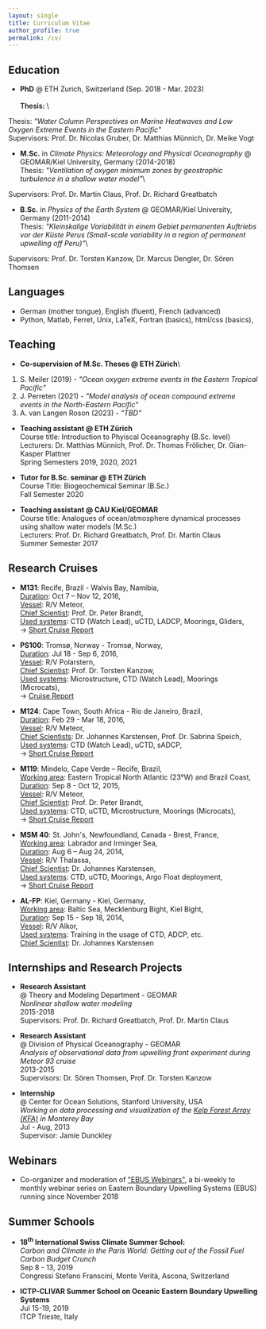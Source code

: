 ```yaml
---
layout: single
title: Curriculum Vitae
author_profile: true
permalink: /cv/
---
```


## Education
- **PhD** @ ETH Zurich, Switzerland (Sep. 2018 - Mar. 2023)\
<br /> <span style="font-weight: 600">Thesis: </span> \

Thesis: *"Water Column Perspectives on Marine Heatwaves and Low Oxygen Extreme Events in the Eastern Pacific"*\
Supervisors: Prof. Dr. Nicolas Gruber, Dr. Matthias Münnich, Dr. Meike Vogt

- **M.Sc.** in *Climate Physics: Meteorology and Physical Oceanography* @ GEOMAR/Kiel University, Germany (2014-2018)\
Thesis: *"Ventilation of oxygen minimum zones by geostrophic turbulence in a shallow water model"*\
<!---["Ventilation of oxygen minimum zones by geostrophic turbulence in a shallow water model"](dummy.pdf)\
-->
Supervisors: Prof. Dr. Martin Claus, Prof. Dr. Richard Greatbatch

- **B.Sc.** in *Physics of the Earth System* @ GEOMAR/Kiel University, Germany (2011-2014)\
Thesis: *"Kleinskalige Variabilität in einem Gebiet permanenten Auftriebs vor der Küste Perus (Small-scale variability in a region of permanent upwelling off Peru)"*\ 
<!---["Kleinskalige Variabilität in einem Gebiet permanenten Auftriebs vor der Küste Perus"](http://eprints.uni-kiel.de/26833/1/Bachelor_Arbeit_Eike_Koehn_2014.pdf)\ 
-->
Supervisors: Prof. Dr. Torsten Kanzow, Dr. Marcus Dengler, Dr. Sören Thomsen

## Languages
- German (mother tongue), English (fluent), French (advanced)
- Python, Matlab, Ferret, Unix, LaTeX, Fortran (basics), html/css (basics), 

## Teaching
- **Co-supervision of M.Sc. Theses @ ETH Zürich**\
1. S. Meiler (2019) - *"Ocean oxygen extreme events in the Eastern Tropical Pacific"*
2. J. Perreten (2021) - *"Model analysis of ocean compound extreme events in the North-Eastern Pacific"*
3. A. van Langen Roson (2023) - *"TBD"* 

- **Teaching assistant @ ETH Zürich**\
Course title: Introduction to Phyiscal Oceanography (B.Sc. level)\
Lecturers: Dr. Matthias Münnich, Prof. Dr. Thomas Frölicher, Dr. Gian-Kasper Plattner\
Spring Semesters 2019, 2020, 2021

- **Tutor for B.Sc. seminar @ ETH Zürich**\
Course Title: Biogeochemical Seminar (B.Sc.)\
Fall Semester 2020

- **Teaching assistant @ CAU Kiel/GEOMAR**\
Course title: Analogues of ocean/atmosphere dynamical processes using shallow water models (M.Sc.)\
Lecturers: Prof. Dr. Richard Greatbatch, Prof. Dr. Martin Claus\
Summer Semester 2017

## Research Cruises
- **M131**: Recife, Brazil - Walvis Bay, Namibia,\
<u>Duration</u>: Oct 7 – Nov 12, 2016,\
<u>Vessel</u>: R/V Meteor,\
<u>Chief Scientist</u>: Prof. Dr. Peter Brandt,\
<u>Used systems</u>: CTD (Watch Lead), uCTD, LADCP, Moorings, Gliders,\
-> [Short Cruise Report](https://www.ldf.uni-hamburg.de/meteor/wochenberichte/wochenberichte-meteor/m130-m131/m131-scr.pdf)

- **PS100**: Tromsø, Norway - Tromsø, Norway,\
<u>Duration</u>: Jul 18 - Sep 6, 2016,\
<u>Vessel</u>: R/V Polarstern,\
<u>Chief Scientist</u>: Prof. Dr. Torsten Kanzow,\
<u>Used systems</u>: Microstructure, CTD (Watch Lead), Moorings (Microcats),\
-> [Cruise Report](https://epic.awi.de/id/eprint/41157/1/PS100_Expeditonsprogramm.pdf)

- **M124**: Cape Town, South Africa - Rio de Janeiro, Brazil,\
<u>Duration</u>: Feb 29 - Mar 18, 2016,\
<u>Vessel</u>: R/V Meteor,\
<u>Chief Scientists</u>: Dr. Johannes Karstensen, Prof. Dr. Sabrina Speich,\
<u>Used systems</u>: CTD (Watch Lead), uCTD, sADCP,\
-> [Short Cruise Report](https://www.ldf.uni-hamburg.de/meteor/wochenberichte/wochenberichte-meteor/m124-m126/m124-scr.pdf)

- **M119**: Mindelo, Cape Verde – Recife, Brazil,\
<u>Working area</u>: Eastern Tropical North Atlantic (23°W) and Brazil Coast,\
<u>Duration</u>: Sep 8 - Oct 12, 2015,\
<u>Vessel</u>: R/V Meteor,\
<u>Chief Scientist</u>: Prof. Dr. Peter Brandt,\
<u>Used systems</u>: CTD, uCTD, Microstructure, Moorings (Microcats),\
-> [Short Cruise Report](https://www.ldf.uni-hamburg.de/meteor/wochenberichte/wochenberichte-meteor/m117-m120/m119-scr.pdf)

- **MSM 40**: St. John's, Newfoundland, Canada - Brest, France,\
<u>Working area</u>: Labrador and Irminger Sea,\
<u>Duration</u>: Aug 6 – Aug 24, 2014,\
<u>Vessel</u>: R/V Thalassa,\
<u>Chief Scientist</u>: Dr. Johannes Karstensen,\
<u>Used systems</u>: CTD, uCTD, Moorings, Argo Float deployment,\
-> [Short Cruise Report](https://www.ldf.uni-hamburg.de/merian/wochenberichte/wochenberichte-merian/msm40-msm42/msm40-scr.pdf)

- **AL-FP**: Kiel, Germany - Kiel, Germany,\
<u>Working area</u>: Baltic Sea, Mecklenburg Bight, Kiel Bight,\
<u>Duration</u>: Sep 15 - Sep 18, 2014,\
<u>Vessel</u>: R/V Alkor,\
<u>Used systems</u>: Training in the usage of CTD, ADCP, etc.\
<u>Chief Scientist</u>: Dr. Johannes Karstensen

## Internships and Research Projects
- **Research Assistant**\
@ Theory and Modeling Department - GEOMAR\
*Nonlinear shallow water modeling*\
2015-2018\
Supervisors: Prof. Dr. Richard Greatbatch, Prof. Dr. Martin Claus

- **Research Assistant**\
@ Division of Physical Oceanography - GEOMAR\
*Analysis of observational data from upwelling front experiment during Meteor 93 cruise*\
2013-2015\
Supervisors: Dr. Sören Thomsen, Prof. Dr. Torsten Kanzow

- **Internship**\
@ Center for Ocean Solutions, Stanford University, USA\
*Working on data processing and visualization of the [Kelp Forest Array (KFA)](https://kelpforestarray.com) in Monterey Bay*\
Jul - Aug, 2013\
Supervisor: Jamie Dunckley

## Webinars
- Co-organizer and moderation of ["EBUS Webinars"](https://ebuswebinars.wixsite.com/ebuswebinars), a bi-weekly to monthly webinar series on Eastern Boundary Upwelling Systems (EBUS)\
running since November 2018

## Summer Schools
- **18<sup>th</sup> International Swiss Climate Summer School:**\
*Carbon and Climate in the Paris World:
Getting out of the Fossil Fuel Carbon Budget Crunch*\
Sep 8 - 13, 2019\
Congressi Stefano Franscini, Monte Verità, Ascona, Switzerland

- **ICTP-CLIVAR Summer School on Oceanic Eastern Boundary Upwelling Systems**\
Jul 15-19, 2019\
ITCP Trieste, Italy
